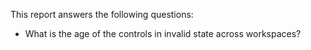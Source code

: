 This report answers the following questions:

- What is the age of the controls in invalid state across workspaces?